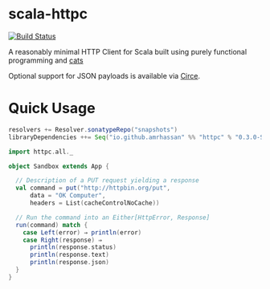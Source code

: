 # scala-httpc
[![Build Status](https://travis-ci.org/amrhassan/scala-httpc.svg?branch=master)](https://travis-ci.org/amrhassan/scala-httpc)

A reasonably minimal HTTP Client for Scala built using purely functional programming and [cats](https://github.com/typelevel/cats)

Optional support for JSON payloads is available via [Circe](https://github.com/travisbrown/circe).

# Quick Usage #

```sbt
resolvers += Resolver.sonatypeRepo("snapshots")
libraryDependencies ++= Seq("io.github.amrhassan" %% "httpc" % "0.3.0-SNAPSHOT")
```

```scala
import httpc.all._

object Sandbox extends App {

  // Description of a PUT request yielding a response
  val command = put("http://httpbin.org/put", 
      data = "OK Computer",
      headers = List(cacheControlNoCache))

  // Run the command into an Either[HttpError, Response]
  run(command) match {
    case Left(error) ⇒ println(error)
    case Right(response) ⇒
      println(response.status)
      println(response.text)
      println(response.json)
  }
}
```
